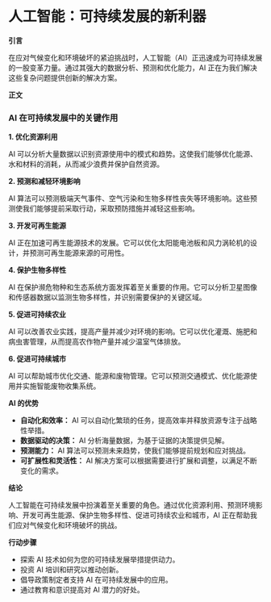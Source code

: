 # 人工智能：可持续发展的新利器

**引言**

在应对气候变化和环境破坏的紧迫挑战时，人工智能（AI）正迅速成为可持续发展的一股变革力量。通过其强大的数据分析、预测和优化能力，AI 正在为我们解决这些复杂问题提供创新的解决方案。

**正文**

### AI 在可持续发展中的关键作用

**1. 优化资源利用**

AI 可以分析大量数据以识别资源使用中的模式和趋势。这使我们能够优化能源、水和材料的消耗，从而减少浪费并保护自然资源。

**2. 预测和减轻环境影响**

AI 算法可以预测极端天气事件、空气污染和生物多样性丧失等环境影响。这些预测使我们能够提前采取行动，采取预防措施并减轻这些影响。

**3. 开发可再生能源**

AI 正在加速可再生能源技术的发展。它可以优化太阳能电池板和风力涡轮机的设计，并预测可再生能源来源的可用性。

**4. 保护生物多样性**

AI 在保护濒危物种和生态系统方面发挥着至关重要的作用。它可以分析卫星图像和传感器数据以监测生物多样性，并识别需要保护的关键区域。

**5. 促进可持续农业**

AI 可以改善农业实践，提高产量并减少对环境的影响。它可以优化灌溉、施肥和病虫害管理，从而提高农作物产量并减少温室气体排放。

**6. 促进可持续城市**

AI 可以帮助城市优化交通、能源和废物管理。它可以预测交通模式、优化能源使用并实施智能废物收集系统。

**AI 的优势**

* **自动化和效率：** AI 可以自动化繁琐的任务，提高效率并释放资源专注于战略性举措。
* **数据驱动的决策：** AI 分析海量数据，为基于证据的决策提供见解。
* **预测能力：** AI 算法可以预测未来趋势，使我们能够提前规划和应对挑战。
* **可扩展性和灵活性：** AI 解决方案可以根据需要进行扩展和调整，以满足不断变化的需求。

**结论**

人工智能在可持续发展中扮演着至关重要的角色。通过优化资源利用、预测环境影响、开发可再生能源、保护生物多样性、促进可持续农业和城市，AI 正在帮助我们应对气候变化和环境破坏的挑战。

**行动步骤**

* 探索 AI 技术如何为您的可持续发展举措提供动力。
* 投资 AI 培训和研究以推动创新。
* 倡导政策制定者支持 AI 在可持续发展中的应用。
* 通过教育和意识提高对 AI 潜力的好处。
